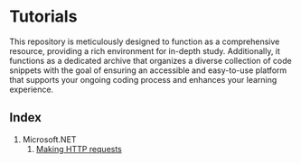 # Tutorials

This repository is meticulously designed to function as a comprehensive resource, providing a rich environment for in-depth study. Additionally, it functions as a dedicated archive that organizes a diverse collection of code snippets with the goal of ensuring an accessible and easy-to-use platform that supports your ongoing coding process and enhances your learning experience.

## Index

1. Microsoft.NET
   1. [Making HTTP requests](Content/Microsoft.NET/Making%20HTTP%20requests/Making%20HTTP%20requests.md)
